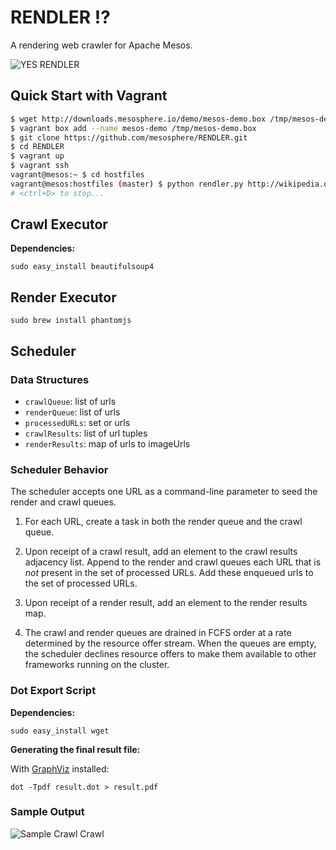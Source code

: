 RENDLER :interrobang:
=====================

A rendering web crawler for Apache Mesos.

![YES RENDLER](http://img.pandawhale.com/57451-Jim-Carrey-Riddler-upvote-gif-NVsA.gif)

## Quick Start with Vagrant

```bash
$ wget http://downloads.mesosphere.io/demo/mesos-demo.box /tmp/mesos-demo.box
$ vagrant box add --name mesos-demo /tmp/mesos-demo.box
$ git clone https://github.com/mesosphere/RENDLER.git
$ cd RENDLER
$ vagrant up
$ vagrant ssh
vagrant@mesos:~ $ cd hostfiles
vagrant@mesos:hostfiles (master) $ python rendler.py http://wikipedia.org 127.0.1.1:5050
# <ctrl+D> to stop...
```

## Crawl Executor

**Dependencies:**

    sudo easy_install beautifulsoup4

## Render Executor

    sudo brew install phantomjs

## Scheduler

### Data Structures

- `crawlQueue`: list of urls
- `renderQueue`: list of urls
- `processedURLs`: set or urls
- `crawlResults`: list of url tuples
- `renderResults`: map of urls to imageUrls

### Scheduler Behavior

The scheduler accepts one URL as a command-line parameter to seed the render
and crawl queues.

1. For each URL, create a task in both the render queue and the crawl queue.

1. Upon receipt of a crawl result, add an element to the crawl results
   adjacency list.  Append to the render and crawl queues each URL that is
   _not_ present in the set of processed URLs.  Add these enqueued urls to
   the set of processed URLs.

1. Upon receipt of a render result, add an element to the render results map.

1. The crawl and render queues are drained in FCFS order at a rate determined
   by the resource offer stream.  When the queues are empty, the scheduler
   declines resource offers to make them available to other frameworks running
   on the cluster.

### Dot Export Script

**Dependencies:**

    sudo easy_install wget

**Generating the final result file:**

With [GraphViz](http://www.graphviz.org) installed:

    dot -Tpdf result.dot > result.pdf

### Sample Output

![Sample Crawl Crawl](http://downloads.mesosphere.io/demo/sample_output.png)
